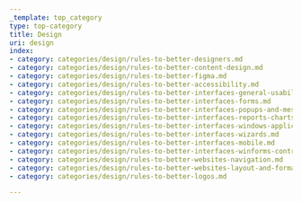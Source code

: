 ```yaml
---
_template: top_category
type: top-category
title: Design
uri: design
index:
- category: categories/design/rules-to-better-designers.md
- category: categories/design/rules-to-better-content-design.md
- category: categories/design/rules-to-better-figma.md
- category: categories/design/rules-to-better-accessibility.md
- category: categories/design/rules-to-better-interfaces-general-usability-practices.md
- category: categories/design/rules-to-better-interfaces-forms.md
- category: categories/design/rules-to-better-interfaces-popups-and-messages.md
- category: categories/design/rules-to-better-interfaces-reports-charts-and-dates.md
- category: categories/design/rules-to-better-interfaces-windows-applications.md
- category: categories/design/rules-to-better-interfaces-wizards.md
- category: categories/design/rules-to-better-interfaces-mobile.md
- category: categories/design/rules-to-better-interfaces-winforms-controls.md
- category: categories/design/rules-to-better-websites-navigation.md
- category: categories/design/rules-to-better-websites-layout-and-formatting.md
- category: categories/design/rules-to-better-logos.md

---
```


